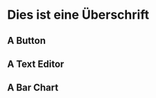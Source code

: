 # Dies ist eine Überschrift

## A Button

<script>
var button = <button click={evt =>{ lively.notify("hi") }}>Hello</button>

button
</script>

## A Text Editor

<script>
var comp;
(async () => {
  comp = await (<lively-code-mirror></lively-code-mirror>)
  comp.value  = "// this is some text"
  lively.setExtent(comp, lively.pt(800,300))
  return comp
})()
</script>


## A Bar Chart


<script>
import d3 from "src/external/d3.v5.js"
var bar;
(async () => {
  var div = 
  bar = await (<d3-barchart position="absolute"></d3-barchart>)
  lively.setExtent(bar, lively.pt(300,400))
  bar.config({
      color(d) {
        if (!this.colorGen) {
          this.colorGen = d3.scaleOrdinal(d3.schemeCategory10);
        }
        
        return this.colorGen(d.label)
      }
    });
    bar.setData([
      {label: "a", x0: 0,  x1: 14, 
       children: [
         {label: "a1", x0: 4,  x1: 8},
         {label: "a2", x0: 8,  x1: 12},
        ]}, 
      {label: "b", x0: 3, x1: 8}, 
      {label: "c", x0: 5, x1: 15}, 
      {label: "d", x0: 2, x1: 16}, 
      {label: "e", x0: 0, x1: 23}, 
      {label: "f", x0: 10, x1: 42, 
        children: [
         {label: "f1", x0: 11,  x1: 16},
         {label: "f2", x0: 18,  x1: 40},
        ]}
    ])
    bar.updateViz() 
    
  // css hack  
  return <div style="position:relative">{bar}</div> 
})()
</script>

